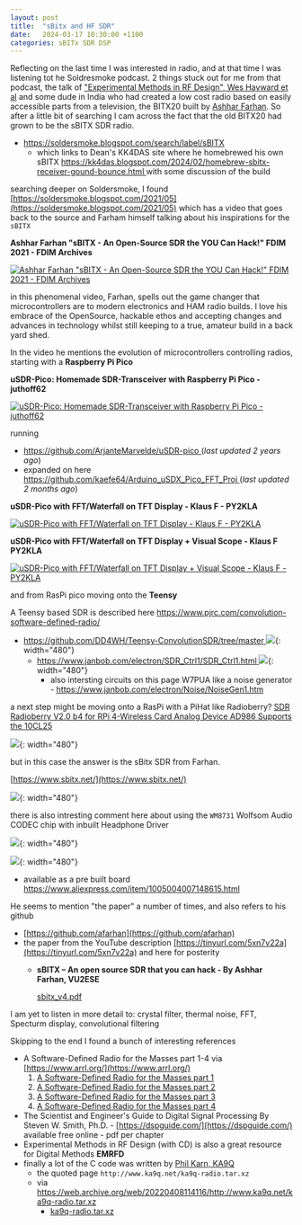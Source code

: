 ```yaml
---
layout: post
title:  "sBitx and HF SDR"
date:   2024-03-17 10:30:00 +1100
categories: sBITx SDR DSP
---
```


Reflecting on the last time I was interested in radio, and at that time I was
listening tot he Soldresmoke podcast. 2 things stuck out for me from that
podcast, the talk of ["Experimental Methods in RF Design", Wes Hayward et
al](https://www.amazon.com.au/Experimental-Methods-Design-ARRL-Inc/dp/087259923X)
and some dude in India who had created a low cost radio based on easily
accessible parts from a television, the BITX20 built by [Ashhar
Farhan](https://www.vu2ese.com/). So after a little bit of searching I cam
across the fact that the old BITX20 had grown to be the sBITX SDR radio.

- [https://soldersmoke.blogspot.com/search/label/sBITX
](https://soldersmoke.blogspot.com/search/label/sBITX)
  - which links to Dean's KK4DAS site where he homebrewed his own sBITX
    [https://kk4das.blogspot.com/2024/02/homebrew-sbitx-receiver-gound-bounce.html
    ](https://kk4das.blogspot.com/2024/02/homebrew-sbitx-receiver-gound-bounce.html)
    with some discussion of the build

searching deeper on Soldersmoke, I found
[https://soldersmoke.blogspot.com/2021/05](https://soldersmoke.blogspot.com/2021/05)
which has a video that goes back to the source and Farham himself talking about
his inspirations for the `sBITX`

**Ashhar Farhan "sBITX - An Open-Source SDR the YOU Can Hack!"
FDIM 2021 - FDIM Archives**

[![
  Ashhar Farhan "sBITX - An Open-Source SDR the YOU Can Hack!"
  FDIM 2021 - FDIM Archives
](
  http://img.youtube.com/vi/9mFxyS6_2t8/0.jpg
)](https://youtu.be/9mFxyS6_2t8)

in this phenomenal video, Farhan, spells out the game changer that
microcontrollers are to modern electronics and HAM radio builds. I love his
embrace of the OpenSource, hackable ethos and accepting changes and advances in
technology whilst still keeping to a true, amateur build in a back yard shed.

In the video he mentions the evolution of microcontrollers controlling radios,
starting with a **Raspberry Pi Pico**

**uSDR-Pico: Homemade SDR-Transceiver with Raspberry Pi Pico -
juthoff62**

[![
  uSDR-Pico: Homemade SDR-Transceiver with Raspberry Pi Pico -
  juthoff62
](
  http://img.youtube.com/vi/h149AujiFM4/0.jpg
)](https://youtu.be/h149AujiFM4)

running
- [https://github.com/ArjanteMarvelde/uSDR-pico
  ](https://github.com/ArjanteMarvelde/uSDR-pico) (_last updated 2
  years ago_)
- expanded on here [https://github.com/kaefe64/Arduino_uSDX_Pico_FFT_Proj
  ](https://github.com/kaefe64/Arduino_uSDX_Pico_FFT_Proj) (_last
  updated 2 months ago_)

**uSDR-Pico with FFT/Waterfall on TFT Display - Klaus F - PY2KLA**

[![
  uSDR-Pico with FFT/Waterfall on TFT Display - Klaus F - PY2KLA
](
  http://img.youtube.com/vi/0zGAnkRjizE/0.jpg
)](https://youtu.be/0zGAnkRjizE)

**uSDR-Pico with FFT/Waterfall on TFT Display + Visual Scope -
Klaus F PY2KLA**

[![
  uSDR-Pico with FFT/Waterfall on TFT Display + Visual Scope -
  Klaus F - PY2KLA
](
  http://img.youtube.com/vi/BiaS002xZfw/0.jpg
)](https://youtu.be/BiaS002xZfw)

and from RasPi pico moving onto the **Teensy**

A Teensy based SDR is described here
[https://www.pjrc.com/convolution-software-defined-radio/
](https://www.pjrc.com/convolution-software-defined-radio/)
- [https://github.com/DD4WH/Teensy-ConvolutionSDR/tree/master
  ](https://github.com/DD4WH/Teensy-ConvolutionSDR/tree/master)
  ![](https://www.pjrc.com/wp-content/uploads/2020/02/teensy-SDR-e1581459166428.jpg){:
  width="480"}
  - [https://www.janbob.com/electron/SDR_Ctrl1/SDR_Ctrl1.html
    ](https://www.janbob.com/electron/SDR_Ctrl1/SDR_Ctrl1.html)
    ![](https://www.janbob.com/electron/SDR_Ctrl1/SDR_Ctrl1BoxP695.jpg){: width="480"}
    - also intersting circuits on this page W7PUA like a noise
      generator -
      [https://www.janbob.com/electron/Noise/NoiseGen1.htm
      ](https://www.janbob.com/electron/Noise/NoiseGen1.htm)

a next step might be moving onto a RasPi with a PiHat like
Radioberry? [SDR Radioberry V2.0 b4 for RPi 4-Wireless Card Analog
Device AD986 Supports the
10CL25](https://www.aliexpress.com/item/1005006456715216.html)

  ![](/ham-radio/assets/images/aliexpress.com_1005006456715216_radioberry_v2-RPi-4-AD986-10CL25.jpg){:
  width="480"}

but in this case the answer is the sBitx SDR from Farhan.

[https://www.sbitx.net/](https://www.sbitx.net/)

![](https://www.sbitx.net/wp-content/uploads/2022/09/sbitx_hero-768x471.jpg){:
width="480"}

there is also intresting comment here about using the `WM8731` Wolfsom Audio
CODEC chip with inbuilt Headphone Driver

![](/ham-radio/assets/images/20240317_uBITX_design.png){:
width="480"}

![](/ham-radio/assets/images/20240317_wm8731_from_uBITX.png){:
width="480"}

- available as a pre built board
  [https://www.aliexpress.com/item/1005004007148615.html
  ](https://www.aliexpress.com/item/1005004007148615.html)

He seems to mention "the paper" a number of times, and also refers to his github

- [https://github.com/afarhan](https://github.com/afarhan)
- the paper from the YouTube description
  [https://tinyurl.com/5xn7v22a](https://tinyurl.com/5xn7v22a) and
  here for posterity
    - **sBITX – An open source SDR that you can hack - By Ashhar
    Farhan, VU2ESE**

      [sbitx_v4.pdf](/ham-radio/assets/pdfs/sbitx_v4.pdf)

I am yet to listen in more detail to: crystal filter, thermal noise, FFT,
Specturm display, convolutional filtering

Skipping to the end I found a bunch of interesting references

- A Software-Defined Radio for the Masses part 1-4 via
  [https://www.arrl.org/](https://www.arrl.org/)
  1. [A Software-Defined Radio for the Masses part
     1](/ham-radio/assets/pdfs/A_Software-Defined_Radio_for_the_Masses_Part_1.pdf)
  1. [A Software-Defined Radio for the Masses part
     2](/ham-radio/assets/pdfs/A_Software-Defined_Radio_for_the_Masses_Part_2.pdf)
  1. [A Software-Defined Radio for the Masses part
     3](/ham-radio/assets/pdfs/A_Software-Defined_Radio_for_the_Masses_Part_3.pdf)
  1. [A Software-Defined Radio for the Masses part
     4](/ham-radio/assets/pdfs/A_Software_Defined_Radio_for_the_Masses_Part_4.pdf)
- The Scientist and Engineer's Guide to Digital Signal Processing
  By Steven W. Smith, Ph.D. -
  [https://dspguide.com/](https://dspguide.com/) available free
  online - pdf per chapter
- Experimental Methods in RF Design (with CD) is also a great resource for
  Digital Methods **EMRFD**
- finally a lot of the C code was written by [Phil Karn,
  KA9Q](https://www.ka9q.net/)
  - the quoted page `http://www.ka9q.net/ka9q-radio.tar.xz`
  - via
    [https://web.archive.org/web/20220408114116/http://www.ka9q.net/ka9q-radio.tar.xz
    ](https://web.archive.org/web/20220408114116/http://www.ka9q.net/ka9q-radio.tar.xz)
    - [ka9q-radio.tar.xz](/ham-radio/assets/other/ka9q-radio.tar.xz)

